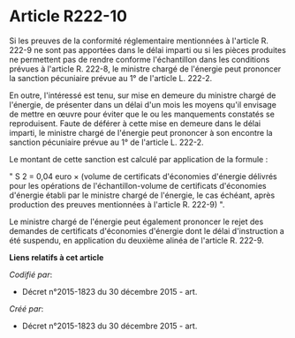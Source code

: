 # Article R222-10

Si les preuves de la conformité réglementaire mentionnées à l'article R. 222-9 ne sont pas apportées dans le délai imparti ou
si les pièces produites ne permettent pas de rendre conforme l'échantillon dans les conditions prévues à l'article R. 222-8,
le ministre chargé de l'énergie peut prononcer la sanction pécuniaire prévue au 1° de l'article L. 222-2. 

En outre, l'intéressé est tenu, sur mise en demeure du ministre chargé de l'énergie, de présenter dans un délai d'un mois les
moyens qu'il envisage de mettre en œuvre pour éviter que le ou les manquements constatés se reproduisent. Faute de déférer à
cette mise en demeure dans le délai imparti, le ministre chargé de l'énergie peut prononcer à son encontre la sanction
pécuniaire prévue au 1° de l'article L. 222-2. 

Le montant de cette sanction est calculé par application de la formule : 

" S 2 = 0,04 euro × (volume de certificats d'économies d'énergie délivrés pour les opérations de l'échantillon-volume de
certificats d'économies d'énergie établi par le ministre chargé de l'énergie, le cas échéant, après production des preuves
mentionnées à l'article R. 222-9) ". 

Le ministre chargé de l'énergie peut également prononcer le rejet des demandes de certificats d'économies d'énergie dont le
délai d'instruction a été suspendu, en application du deuxième alinéa de l'article R. 222-9.

**Liens relatifs à cet article**

_Codifié par_:

  - Décret n°2015-1823 du 30 décembre 2015 - art.

_Créé par_:

  - Décret n°2015-1823 du 30 décembre 2015 - art.
